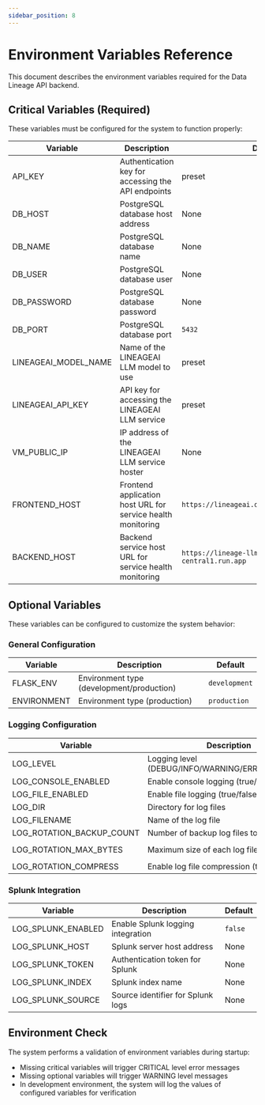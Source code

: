 ```yaml
---
sidebar_position: 8
---
```

# Environment Variables Reference

This document describes the environment variables required for the Data Lineage API backend.

## Critical Variables (Required)

These variables must be configured for the system to function properly:

| Variable | Description                                                | Default |
|----------|------------------------------------------------------------|---------|
| API_KEY | Authentication key for accessing the API endpoints         | preset |
| DB_HOST | PostgreSQL database host address                           | None |
| DB_NAME | PostgreSQL database name                                   | None |
| DB_USER | PostgreSQL database user                                   | None |
| DB_PASSWORD | PostgreSQL database password                               | None |
| DB_PORT | PostgreSQL database port                                   | `5432` |
| LINEAGEAI_MODEL_NAME | Name of the LINEAGEAI LLM model to use                     | preset |
| LINEAGEAI_API_KEY | API key for accessing the LINEAGEAI LLM service            | preset |
| VM_PUBLIC_IP | IP address of the LINEAGEAI LLM service hoster   | None |
| FRONTEND_HOST | Frontend application host URL for service health monitoring | `https://lineageai.demolabs.com.au/Register` |
| BACKEND_HOST | Backend service host URL for service health monitoring     | `https://lineage-llm-185230470468.us-central1.run.app` |

## Optional Variables

These variables can be configured to customize the system behavior:

### General Configuration
| Variable | Description | Default |
|----------|-------------|---------|
| FLASK_ENV | Environment type (development/production) | `development` |
| ENVIRONMENT | Environment type (production) | `production` |

### Logging Configuration
| Variable | Description | Default |
|----------|-------------|---------|
| LOG_LEVEL | Logging level (DEBUG/INFO/WARNING/ERROR/CRITICAL) | `INFO` |
| LOG_CONSOLE_ENABLED | Enable console logging (true/false) | `true` |
| LOG_FILE_ENABLED | Enable file logging (true/false) | `true` |
| LOG_DIR | Directory for log files | `logs` |
| LOG_FILENAME | Name of the log file | `app.log` |
| LOG_ROTATION_BACKUP_COUNT | Number of backup log files to keep | `5` |
| LOG_ROTATION_MAX_BYTES | Maximum size of each log file | `10485760` (10MB) |
| LOG_ROTATION_COMPRESS | Enable log file compression (true/false) | `true` |

### Splunk Integration
| Variable | Description | Default |
|----------|-------------|---------|
| LOG_SPLUNK_ENABLED | Enable Splunk logging integration | `false` |
| LOG_SPLUNK_HOST | Splunk server host address | None |
| LOG_SPLUNK_TOKEN | Authentication token for Splunk | None |
| LOG_SPLUNK_INDEX | Splunk index name | None |
| LOG_SPLUNK_SOURCE | Source identifier for Splunk logs | None |

## Environment Check

The system performs a validation of environment variables during startup:
- Missing critical variables will trigger CRITICAL level error messages
- Missing optional variables will trigger WARNING level messages
- In development environment, the system will log the values of configured variables for verification